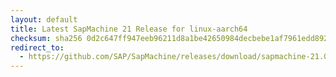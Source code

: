 ```yaml
---
layout: default
title: Latest SapMachine 21 Release for linux-aarch64
checksum: sha256 0d2c647ff947eeb96211d8a1be42650984decbebe1af7961edd8920d4a2491fd
redirect_to:
  - https://github.com/SAP/SapMachine/releases/download/sapmachine-21.0.3/sapmachine-jre-21.0.3_linux-aarch64_bin.tar.gz
---
```

